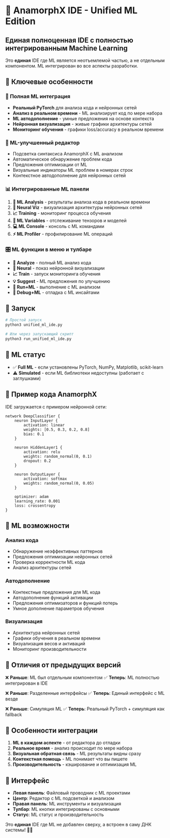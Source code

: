 # 🤖 AnamorphX IDE - Unified ML Edition

## Единая полноценная IDE с полностью интегрированным Machine Learning

Это **единая** IDE где ML является неотъемлемой частью, а не отдельным компонентом. ML интегрирован во все аспекты разработки.

## 🎯 Ключевые особенности

### 🤖 Полная ML интеграция
- **Реальный PyTorch** для анализа кода и нейронных сетей
- **Анализ в реальном времени** - ML анализирует код по мере набора
- **ML автодополнение** - умные предложения на основе контекста
- **Нейронная визуализация** - живые графики архитектуры сетей
- **Мониторинг обучения** - графики loss/accuracy в реальном времени

### 🧠 ML-улучшенный редактор
- Подсветка синтаксиса AnamorphX с ML анализом
- Автоматическое обнаружение проблем кода
- Предложения оптимизации от ML
- Визуальные индикаторы ML проблем в номерах строк
- Контекстное автодополнение для нейронных сетей

### 📊 Интегрированные ML панели
1. **🤖 ML Analysis** - результаты анализа кода в реальном времени
2. **🧠 Neural Viz** - визуализация архитектуры нейронных сетей  
3. **📈 Training** - мониторинг процесса обучения
4. **🔢 ML Variables** - отслеживание тензоров и моделей
5. **💻 ML Console** - консоль с ML командами
6. **⚡ ML Profiler** - профилирование ML операций

### 🎛️ ML функции в меню и тулбаре
- **🤖 Analyze** - полный ML анализ кода
- **🧠 Neural** - показ нейронной визуализации
- **📈 Train** - запуск мониторинга обучения
- **💡 Suggest** - ML предложения по улучшению
- **🤖 Run+ML** - выполнение с ML анализом
- **🧠 Debug+ML** - отладка с ML инсайтами

## 🚀 Запуск

```bash
# Простой запуск
python3 unified_ml_ide.py

# Или через запускающий скрипт
python3 run_unified_ml_ide.py
```

## 🤖 ML статус

- ✅ **Full ML** - если установлены PyTorch, NumPy, Matplotlib, scikit-learn
- ⚠️ **Simulated** - если ML библиотеки недоступны (работает с заглушками)

## 📝 Пример кода AnamorphX

IDE загружается с примером нейронной сети:

```anamorph
network DeepClassifier {
    neuron InputLayer {
        activation: linear
        weights: [0.5, 0.3, 0.2, 0.8]
        bias: 0.1
    }
    
    neuron HiddenLayer1 {
        activation: relu
        weights: random_normal(0, 0.1)
        dropout: 0.2
    }
    
    neuron OutputLayer {
        activation: softmax
        weights: random_normal(0, 0.05)
    }
    
    optimizer: adam
    learning_rate: 0.001
    loss: crossentropy
}
```

## 🔧 ML возможности

### Анализ кода
- Обнаружение неэффективных паттернов
- Предложения оптимизации нейронных сетей
- Проверка корректности ML кода
- Анализ архитектуры сетей

### Автодополнение
- Контекстные предложения для ML кода
- Автодополнение функций активации
- Предложения оптимизаторов и функций потерь
- Умное дополнение параметров обучения

### Визуализация
- Архитектура нейронных сетей
- Графики обучения в реальном времени
- Визуализация весов и активаций
- Мониторинг производительности

## 🎯 Отличия от предыдущих версий

❌ **Раньше**: ML был отдельным компонентом
✅ **Теперь**: ML полностью интегрирован в IDE

❌ **Раньше**: Разделенные интерфейсы
✅ **Теперь**: Единый интерфейс с ML везде

❌ **Раньше**: Симуляция ML
✅ **Теперь**: Реальный PyTorch + симуляция как fallback

## 🌟 Особенности интеграции

1. **ML в каждом аспекте** - от редактора до отладки
2. **Реальное время** - анализ происходит по мере набора
3. **Визуальная обратная связь** - ML результаты видны сразу
4. **Контекстная помощь** - ML понимает что вы пишете
5. **Производительность** - кэширование и оптимизация ML

## 🎨 Интерфейс

- **Левая панель**: Файловый проводник с ML проектами
- **Центр**: Редактор с ML подсветкой и анализом
- **Правая панель**: ML инструменты и визуализация
- **Тулбар**: ML кнопки интегрированы с основными
- **Статус**: ML статус и производительность

Это **единая** IDE где ML не добавлен сверху, а встроен в саму ДНК системы! 🧬🤖